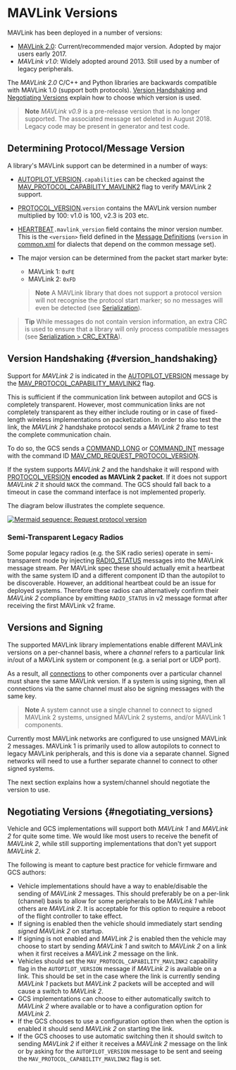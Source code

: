 # MAVLink Versions

MAVLink has been deployed in a number of versions:

- [MAVLink 2.0](../guide/mavlink_2.md): Current/recommended major version. Adopted by major users early 2017.
- *MAVLink v1.0*: Widely adopted around 2013. Still used by a number of legacy peripherals.

The *MAVLink 2.0* C/C++ and Python libraries are backwards compatible with MAVLink 1.0 (support both protocols). [Version Handshaking](#version_handshaking) and [Negotiating Versions](#negotiating_versions) explain how to choose which version is used.

> **Note** *MAVLink v0.9* is a pre-release version that is no longer supported. The associated message set deleted in August 2018. Legacy code may be present in generator and test code.

## Determining Protocol/Message Version

A library's MAVLink support can be determined in a number of ways:

- [AUTOPILOT_VERSION](../messages/common.md#AUTOPILOT_VERSION)`.capabilities` can be checked against the [MAV_PROTOCOL_CAPABILITY_MAVLINK2](../messages/common.md#MAV_PROTOCOL_CAPABILITY_MAVLINK2) flag to verify MAVLink 2 support.
- [PROTOCOL_VERSION](../messages/common.md#PROTOCOL_VERSION).`version` contains the MAVLink version number multiplied by 100: v1.0 is 100, <!-- v2.0 is 200, --> v2.3 is 203 etc.

- [HEARTBEAT](../messages/common.md#HEARTBEAT)`.mavlink_version` field contains the minor version number. This is the `<version>` field defined in the [Message Definitions](../messages/README.md) (`version` in [common.xml](../messages/common.md) for dialects that depend on the common message set).
- The major version can be determined from the packet start marker byte:
    
    - MAVLink 1: `0xFE`
    - MAVLink 2: `0xFD`
    
    > **Note** A MAVLink library that does not support a protocol version will not recognise the protocol start marker; so no messages will even be detected (see [Serialization](../guide/serialization.md)).

> **Tip** While messages do not contain version information, an extra CRC is used to ensure that a library will only process compatible messages (see [Serialization > CRC_EXTRA](../guide/serialization.md)).

## Version Handshaking {#version_handshaking}

Support for *MAVLink 2* is indicated in the [AUTOPILOT_VERSION](../messages/common.md#AUTOPILOT_VERSION) message by the [MAV_PROTOCOL_CAPABILITY_MAVLINK2](../messages/common.md#MAV_PROTOCOL_CAPABILITY_MAVLINK2) flag.

This is sufficient if the communication link between autopilot and GCS is completely transparent. However, most communication links are not completely transparent as they either include routing or in case of fixed-length wireless implementations on packetization. In order to also test the link, the *MAVLink 2* handshake protocol sends a *MAVLink 2* frame to test the complete communication chain.

To do so, the GCS sends a [COMMAND_LONG](../messages/common.md#COMMAND_LONG) or [COMMAND_INT](../messages/common.md#COMMAND_INT) message with the command ID [MAV_CMD_REQUEST_PROTOCOL_VERSION](../messages/common.md#MAV_CMD_REQUEST_PROTOCOL_VERSION).

If the system supports *MAVLink 2* and the handshake it will respond with [PROTOCOL_VERSION](../messages/common.md#PROTOCOL_VERSION) **encoded as MAVLink 2 packet**. If it does not support *MAVLink 2* it should `NACK` the command. The GCS should fall back to a timeout in case the command interface is not implemented properly.

The diagram below illustrates the complete sequence.

[![Mermaid sequence: Request protocol version](https://mermaid.ink/img/eyJjb2RlIjoic2VxdWVuY2VEaWFncmFtO1xuICAgIHBhcnRpY2lwYW50IEdDU1xuICAgIHBhcnRpY2lwYW50IERyb25lXG4gICAgR0NTLT4-RHJvbmU6IE1BVl9DTURfUkVRVUVTVF9QUk9UT0NPTF9WRVJTSU9OXG4gICAgR0NTLT4-R0NTOiBTdGFydCB0aW1lb3V0XG4gICAgRHJvbmUtPj5HQ1M6IFBST1RPQ09MX1ZFUlNJT04gaW4gTUFWTGluayAyIGZyYW1pbmdcbiAgICBHQ1MtPj5Ecm9uZTogSWYgQUNLOiBTd2l0Y2hlcyB0byBNQVZMaW5rIDJcbiAgICBEcm9uZS0-PkdDUzogU3dpdGNoZXMgdG8gTUFWTGluayAyIG9uIHJlY2VpdmUiLCJtZXJtYWlkIjp7InRoZW1lIjoiZGVmYXVsdCJ9LCJ1cGRhdGVFZGl0b3IiOmZhbHNlfQ)](https://mermaid-js.github.io/mermaid-live-editor/#/edit/eyJjb2RlIjoic2VxdWVuY2VEaWFncmFtO1xuICAgIHBhcnRpY2lwYW50IEdDU1xuICAgIHBhcnRpY2lwYW50IERyb25lXG4gICAgR0NTLT4-RHJvbmU6IE1BVl9DTURfUkVRVUVTVF9QUk9UT0NPTF9WRVJTSU9OXG4gICAgR0NTLT4-R0NTOiBTdGFydCB0aW1lb3V0XG4gICAgRHJvbmUtPj5HQ1M6IFBST1RPQ09MX1ZFUlNJT04gaW4gTUFWTGluayAyIGZyYW1pbmdcbiAgICBHQ1MtPj5Ecm9uZTogSWYgQUNLOiBTd2l0Y2hlcyB0byBNQVZMaW5rIDJcbiAgICBEcm9uZS0-PkdDUzogU3dpdGNoZXMgdG8gTUFWTGluayAyIG9uIHJlY2VpdmUiLCJtZXJtYWlkIjp7InRoZW1lIjoiZGVmYXVsdCJ9LCJ1cGRhdGVFZGl0b3IiOmZhbHNlfQ)

<!-- Original sequence
sequenceDiagram;
    participant GCS
    participant Drone
    GCS->>Drone: MAV_CMD_REQUEST_PROTOCOL_VERSION
    GCS->>GCS: Start timeout
    Drone->>GCS: PROTOCOL_VERSION in MAVLink 2 framing
    GCS->>Drone: If ACK: Switches to MAVLink 2
    Drone->>GCS: Switches to MAVLink 2 on receive
-->

### Semi-Transparent Legacy Radios

Some popular legacy radios (e.g. the SiK radio series) operate in semi-transparent mode by injecting [RADIO_STATUS](../messages/common.md#RADIO_STATUS) messages into the MAVLink message stream. Per MAVLink spec these should actually emit a heartbeat with the same system ID and a different component ID than the autopilot to be discoverable. However, an additional heartbeat could be an issue for deployed systems. Therefore these radios can alternatively confirm their *MAVLink 2* compliance by emitting `RADIO_STATUS` in v2 message format after receiving the first MAVLink v2 frame.

## Versions and Signing

The supported MAVLink library implementations enable different MAVLink versions on a per-channel basis, where a *channel* refers to a particular link in/out of a MAVLink system or component (e.g. a serial port or UDP port).

As a result, all [connections](../services/heartbeat.md) to other components over a particular channel must share the same MAVLink version. If a system is using signing, then all connections via the same channel must also be signing messages with the same key.

> **Note** A system cannot use a single channel to connect to signed MAVLink 2 systems, unsigned MAVLink 2 systems, and/or MAVLink 1 components.

Currently most MAVLink networks are configured to use unsigned MAVLink 2 messages. MAVLink 1 is primarily used to allow autopilots to connect to legacy MAVLink peripherals, and this is done via a separate channel. Signed networks will need to use a further separate channel to connect to other signed systems.

The next section explains how a system/channel should negotiate the version to use.

## Negotiating Versions {#negotiating_versions}

Vehicle and GCS implementations will support both *MAVLink 1* and *MAVLink 2* for quite some time. We would like most users to receive the benefit of *MAVLink 2*, while still supporting implementations that don't yet support *MAVLink 2*.

The following is meant to capture best practice for vehicle firmware and GCS authors:

- Vehicle implementations should have a way to enable/disable the sending of *MAVLink 2* messages. This should preferably be on a per-link (channel) basis to allow for some peripherals to be *MAVLink 1* while others are *MAVLink 2*. It is acceptable for this option to require a reboot of the flight controller to take effect.
- If signing is enabled then the vehicle should immediately start sending *signed* *MAVLink 2* on startup.
- If signing is not enabled and *MAVLink 2* is enabled then the vehicle may choose to start by sending *MAVLink 1* and switch to *MAVLink 2* on a link when it first receives a *MAVLink 2* message on the link.
- Vehicles should set the `MAV_PROTOCOL_CAPABILITY_MAVLINK2` capability flag in the `AUTOPILOT_VERSION` message if *MAVLink 2* is available on a link. This should be set in the case where the link is currently sending *MAVLink 1* packets but *MAVLink 2* packets will be accepted and will cause a switch to *MAVLink 2*.
- GCS implementations can choose to either automatically switch to *MAVLink 2* where available or to have a configuration option for *MAVLink 2*.
- If the GCS chooses to use a configuration option then when the option is enabled it should send *MAVLink 2* on starting the link.
- If the GCS chooses to use automatic switching then it should switch to sending *MAVLink 2* if either it receives a *MAVLink 2* message on the link or by asking for the `AUTOPILOT_VERSION` message to be sent and seeing the `MAV_PROTOCOL_CAPABILITY_MAVLINK2` flag is set.
